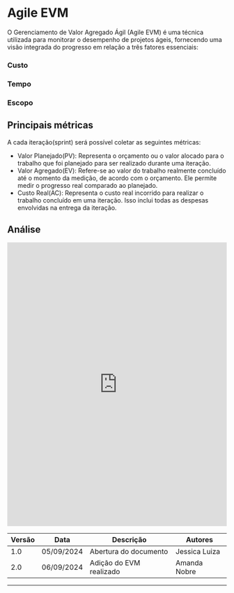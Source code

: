 # Agile EVM

O Gerenciamento de Valor Agregado Ágil (Agile EVM) é uma técnica utilizada para monitorar o desempenho de projetos ágeis, fornecendo uma visão integrada do progresso em relação a três fatores essenciais:

### Custo
### Tempo
### Escopo

## Principais métricas

A cada iteração(sprint) será possível coletar as seguintes métricas:

- Valor Planejado(PV): Representa o orçamento ou o valor alocado para o trabalho que foi planejado para ser realizado durante uma iteração.
- Valor Agregado(EV): Refere-se ao valor do trabalho realmente concluído até o momento da medição, de acordo com o orçamento. Ele permite medir o progresso real comparado ao planejado.
- Custo Real(AC): Representa o custo real incorrido para realizar o trabalho concluído em uma iteração. Isso inclui todas as despesas envolvidas na entrega da iteração.

## Análise

<iframe frameborder="0" style="width:100%;height:650px;" src="https://docs.google.com/spreadsheets/d/10Ap4AQ5AZafOHoESpIxyyUh-zWrLHnAWbolXINoZZak/edit?gid=0#gid=0"></iframe>


| Versão | Data       | Descrição | Autores |
| ------ | ---------- | --------- | ------- |
| 1.0    | 05/09/2024 | Abertura do documento | Jessica Luiza |
| 2.0    | 06/09/2024 | Adição do EVM realizado | Amanda Nobre |
---